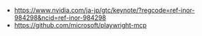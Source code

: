 - https://www.nvidia.com/ja-jp/gtc/keynote/?regcode=ref-inor-984298&ncid=ref-inor-984298
- https://github.com/microsoft/playwright-mcp
